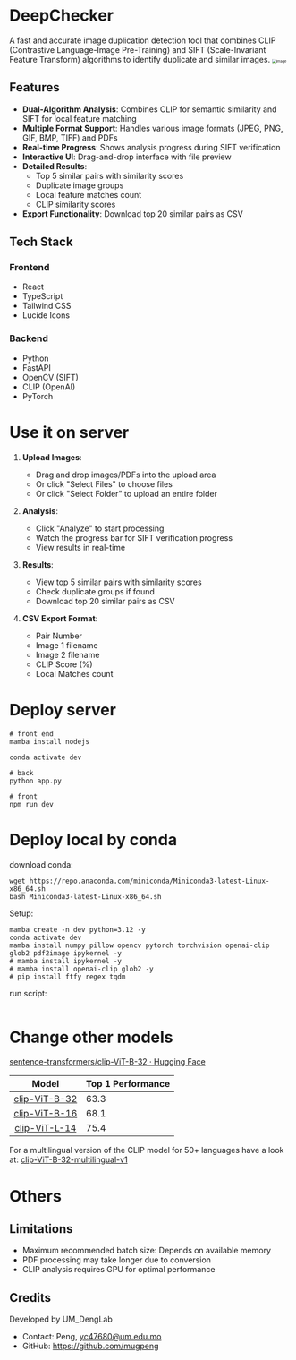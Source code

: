 # DeepChecker

A fast and accurate image duplication detection tool that combines CLIP (Contrastive Language-Image Pre-Training) and SIFT (Scale-Invariant Feature Transform) algorithms to identify duplicate and similar images.
<img src="https://github.com/user-attachments/assets/f3367190-93fc-4e6e-9b26-b0ed1f31a2e2" alt="image" style="zoom:45%;" />

## Features

- **Dual-Algorithm Analysis**: Combines CLIP for semantic similarity and SIFT for local feature matching
- **Multiple Format Support**: Handles various image formats (JPEG, PNG, GIF, BMP, TIFF) and PDFs
- **Real-time Progress**: Shows analysis progress during SIFT verification
- **Interactive UI**: Drag-and-drop interface with file preview
- **Detailed Results**:
  - Top 5 similar pairs with similarity scores
  - Duplicate image groups
  - Local feature matches count
  - CLIP similarity scores
- **Export Functionality**: Download top 20 similar pairs as CSV



## Tech Stack

### Frontend

- React
- TypeScript
- Tailwind CSS
- Lucide Icons

### Backend

- Python
- FastAPI
- OpenCV (SIFT)
- CLIP (OpenAI)
- PyTorch



# Use it on server

1. **Upload Images**:
   - Drag and drop images/PDFs into the upload area
   - Or click "Select Files" to choose files
   - Or click "Select Folder" to upload an entire folder

2. **Analysis**:
   - Click "Analyze" to start processing
   - Watch the progress bar for SIFT verification progress
   - View results in real-time

3. **Results**:
   - View top 5 similar pairs with similarity scores
   - Check duplicate groups if found
   - Download top 20 similar pairs as CSV

4. **CSV Export Format**:
   - Pair Number
   - Image 1 filename
   - Image 2 filename
   - CLIP Score (%)
   - Local Matches count



# Deploy server

```
# front end 
mamba install nodejs
```



```
conda activate dev

# back
python app.py

# front
npm run dev
```





# Deploy local by conda 

download conda:
```
wget https://repo.anaconda.com/miniconda/Miniconda3-latest-Linux-x86_64.sh
bash Miniconda3-latest-Linux-x86_64.sh 
```



Setup:

```
mamba create -n dev python=3.12 -y 
conda activate dev 
mamba install numpy pillow opencv pytorch torchvision openai-clip glob2 pdf2image ipykernel -y 
# mamba install ipykernel -y 
# mamba install openai-clip glob2 -y
# pip install ftfy regex tqdm 
```



run script:

```

```





# Change other models

[sentence-transformers/clip-ViT-B-32 · Hugging Face](https://huggingface.co/sentence-transformers/clip-ViT-B-32)

|                            Model                             | Top 1 Performance |
| :----------------------------------------------------------: | ----------------- |
| [clip-ViT-B-32](https://huggingface.co/sentence-transformers/clip-ViT-B-32) | 63.3              |
| [clip-ViT-B-16](https://huggingface.co/sentence-transformers/clip-ViT-B-16) | 68.1              |
| [clip-ViT-L-14](https://huggingface.co/sentence-transformers/clip-ViT-L-14) | 75.4              |

For a multilingual version of the CLIP model for 50+ languages have a look at: [clip-ViT-B-32-multilingual-v1](https://huggingface.co/sentence-transformers/clip-ViT-B-32-multilingual-v1)



# Others

## Limitations

- Maximum recommended batch size: Depends on available memory
- PDF processing may take longer due to conversion
- CLIP analysis requires GPU for optimal performance

## Credits

Developed by UM_DengLab

- Contact: Peng, yc47680@um.edu.mo
- GitHub: https://github.com/mugpeng
